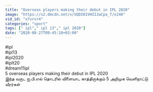```yaml
---
title: "Overseas players making their debut in IPL 2020"
image: "https://s2.dmcdn.net/v/SQDI01VHIIJwCpa_T/x240"
vid_id: "x7vrvr4"
categories: "sport"
tags: [" ipl"," ipl 13"," ipl 2020"]
date: "2020-08-27T09:45:10+03:00"
---
```

#ipl  <br>#ipl13  <br>#ipl2020  <br>#iplt20  <br>#dream11ipl  <br>5 overseas players making  their debut in IPL 2020  <br>இந்த வருட ஐ.பி.எல் தொடரில்  விளையாட காத்திருக்கும் 5 அறிமுக வெளிநாட்டு  வீரர்கள்
